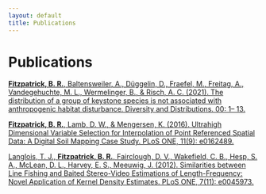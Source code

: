 ```yaml
---
layout: default
title: Publications
---
```

Publications
===================================
[**Fitzpatrick, B. R.**, Baltensweiler, A., Düggelin, D., Fraefel, M., Freitag, A., Vandegehuchte, M. L., Wermelinger, B., & Risch, A. C. (2021). The distribution of a group of keystone species is not associated with anthropogenic habitat disturbance. Diversity and Distributions. 00: 1– 13.](https://doi.org/10.1111/ddi.13217)

[**Fitzpatrick, B. R.**, Lamb, D. W., & Mengersen, K. (2016). Ultrahigh Dimensional Variable Selection for Interpolation of Point Referenced Spatial Data: A Digital Soil Mapping Case Study. PLoS ONE, 11(9): e0162489.](http://journals.plos.org/plosone/article?id=10.1371/journal.pone.0162489)

[Langlois, T. J., **Fitzpatrick, B. R.**, Fairclough, D. V., Wakefield, C. B., Hesp, S. A., McLean, D. L., Harvey, E. S., Meeuwig, J. (2012). Similarities between Line Fishing and Baited Stereo-Video Estimations of Length-Frequency: Novel Application of Kernel Density Estimates. PLoS ONE, 7(11): e0045973.](http://journals.plos.org/plosone/article?id=10.1371/journal.pone.0045973)
